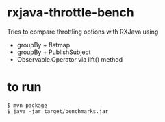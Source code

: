# rxjava-throttle-bench

Tries to compare throttling options with RXJava using
- groupBy + flatmap
- groupBy + PublishSubject
- Observable.Operator via lift() method

# to run

```
$ mvn package
$ java -jar target/benchmarks.jar
```


